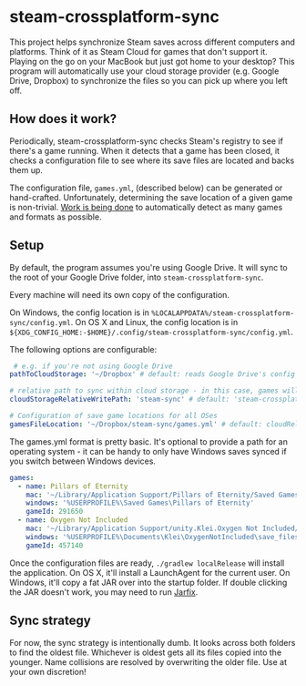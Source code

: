 # steam-crossplatform-sync

This project helps synchronize Steam saves across different computers and
platforms. Think of it as Steam Cloud for games that don't support it. Playing
on the go on your MacBook but just got home to your desktop? This program will
automatically use your cloud storage provider (e.g. Google Drive, Dropbox) to
synchronize the files so you can pick up where you left off.

## How does it work?

Periodically, steam-crossplatform-sync checks Steam's registry to see if there's
a game running. When it detects that a game has been closed, it checks a
configuration file to see where its save files are located and backs them up.

The configuration file, `games.yml`, (described below) can be generated or
hand-crafted. Unfortunately, determining the save location of a given
game is non-trivial. [Work is being done][work] to automatically detect as many
games and formats as possible.

[work]: https://github.com/selesse/steam-crossplatform-sync/blob/master/steam-config-reader/src/test/java/com/selesse/steam/steamcmd/games/UserFileSystemTest.java

## Setup

By default, the program assumes you're using Google Drive. It will sync to the
root of your Google Drive folder, into `steam-crossplatform-sync`.

Every machine will need its own copy of the configuration.

On Windows, the config location is in `%LOCALAPPDATA%/steam-crossplatform-sync/config.yml`. On OS X and Linux, the
config location is in `${XDG_CONFIG_HOME:-$HOME}/.config/steam-crossplatform-sync/config.yml`.

The following options are configurable:

```yml
 # e.g. if you're not using Google Drive
pathToCloudStorage: '~/Dropbox' # default: reads Google Drive's config to find your Drive location

# relative path to sync within cloud storage - in this case, games will be synced into ~/Dropbox/steam-sync
cloudStorageRelativeWritePath: 'steam-sync' # default: 'steam-crossplatform-sync'

# Configuration of save game locations for all OSes
gamesFileLocation: '~/Dropbox/steam-sync/games.yml' # default: cloudRelativeWritePath/games.yml
```

The games.yml format is pretty basic. It's optional to provide a path for
an operating system - it can be handy to only have Windows saves synced if
you switch between Windows devices.

```yml
games:
  - name: Pillars of Eternity
    mac: '~/Library/Application Support/Pillars of Eternity/Saved Games'
    windows: '%USERPROFILE%\Saved Games\Pillars of Eternity'
    gameId: 291650
  - name: Oxygen Not Included
    mac: '~/Library/Application Support/unity.Klei.Oxygen Not Included/save_files'
    windows: '%USERPROFILE%\Documents\Klei\OxygenNotIncluded\save_files'
    gameId: 457140
```

Once the configuration files are ready, `./gradlew localRelease` will install
the application. On OS X, it'll install a LaunchAgent for the current user. On
Windows, it'll copy a fat JAR over into the startup folder. If double clicking
the JAR doesn't work, you may need to run [Jarfix][jarfix].

[jarfix]: https://johann.loefflmann.net/en/software/jarfix/index.html

## Sync strategy

For now, the sync strategy is intentionally dumb. It looks across both folders
to find the oldest file. Whichever is oldest gets all its files copied into
the younger. Name collisions are resolved by overwriting the older file.
Use at your own discretion!

